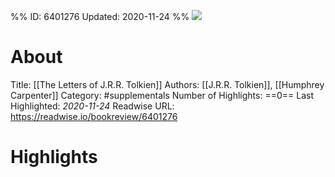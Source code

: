 %%
ID: 6401276
Updated: 2020-11-24
%%
![](https://images-na.ssl-images-amazon.com/images/I/51OJgN8gPKL._SL500_.jpg)

# About
Title: [[The Letters of J.R.R. Tolkien]]
Authors: [[J.R.R. Tolkien]], [[Humphrey Carpenter]]
Category: #supplementals
Number of Highlights: ==0==
Last Highlighted: *2020-11-24*
Readwise URL: https://readwise.io/bookreview/6401276

# Highlights 